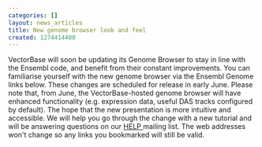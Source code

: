 ```yaml
---
categories: []
layout: news_articles
title: New genome browser look and feel
created: 1274414400
---
```

VectorBase will soon be updating its Genome Browser to stay in line with the Ensembl code, and benefit from their constant improvements. You can familiarise yourself with the new genome browser via the Ensembl Genome links below. These changes are scheduled for release in early June. Please note that, from June, the VectorBase-hosted genome browser will have enhanced functionality (e.g. expression data, useful DAS tracks configured by default).
The hope that the new presentation is more intuitive and accessible. We will help you go through the change with a new tutorial and will be answering questions on our <a href="mailto: info@vectorbase.org"> HELP </a> mailing list. The web addresses won't change so any links you bookmarked will still be valid.
</p>
